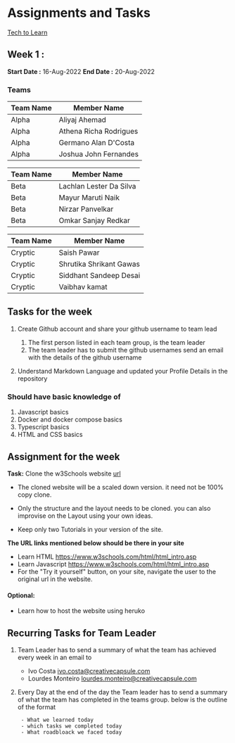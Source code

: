 # Assignments and Tasks

[Tech to Learn](./techRequirements.md)

## Week 1 : 

**Start Date :** 16-Aug-2022
**End Date :**  20-Aug-2022

### Teams

| Team Name | Member Name                                  |
|-----------|----------------------------------------------|
| Alpha     | Aliyaj Ahemad  |
| Alpha     | Athena Richa   Rodrigues                     |
| Alpha     | Germano Alan D'Costa                         |
| Alpha     | Joshua John Fernandes                        |


| Team Name | Member Name             |
|-----------|-------------------------|
| Beta      | Lachlan Lester Da Silva |
| Beta      | Mayur Maruti Naik       |
| Beta      | Nirzar Panvelkar        |
| Beta      | Omkar Sanjay Redkar     |


| Team Name | Member Name               |
|-----------|---------------------------|
| Cryptic   | Saish Pawar               |
| Cryptic   | Shrutika Shrikant   Gawas |
| Cryptic   | Siddhant Sandeep Desai    |
| Cryptic   | Vaibhav kamat             |



## Tasks for the week

1. Create Github account and share your github username to team lead

    1. The first person listed in each team group, is the team leader
    1. The team leader has to submit the github usernames send an email with the details of the github username  

1. Understand Markdown Language and updated your Profile Details in the repository

### Should have basic knowledge of 

1.  Javascript basics
1.  Docker and docker compose basics
1.  Typescript basics
1. HTML and CSS basics


## Assignment for the week

**Task:**  Clone the w3Schools website [url](https://www.w3schools.com/html/)


- The cloned website will be a scaled down version. it need not be 100% copy clone.

- Only the structure and the layout needs to be cloned. you can also improvise on the Layout using your own ideas.

- Keep only two Tutorials in your version of the site.

**The URL links mentioned below should be there in your site**

- Learn HTML https://www.w3schools.com/html/html_intro.asp
- Learn Javascript https://www.w3schools.com/html/html_intro.asp
- For the "Try it yourself" button, on your site, navigate the user to the original url in the website.

#### Optional:
- Learn how to host the website using heruko

## Recurring Tasks for Team Leader


1. Team Leader has to send a summary of what the team has achieved every week in an email to 

    -  Ivo Costa <ivo.costa@creativecapsule.com>
    -  Lourdes Monteiro <lourdes.monteiro@creativecapsule.com>

1. Every Day at the end of the day the Team leader has to send a summary of what the team has completed in the teams group. 
below is the outline of the format

        - What we learned today
        - which tasks we completed today
        - What roadbloack we faced today


